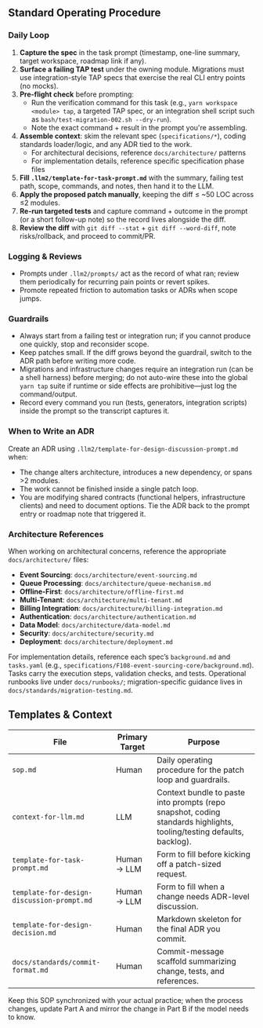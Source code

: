 ## Standard Operating Procedure

### Daily Loop

1. **Capture the spec** in the task prompt (timestamp, one-line summary, target workspace, roadmap link if any).
2. **Surface a failing TAP test** under the owning module. Migrations must use integration-style TAP specs that exercise
   the real CLI entry points (no mocks).
3. **Pre-flight check** before prompting:
    - Run the verification command for this task (e.g., `yarn workspace <module> tap`, a targeted TAP spec, or an
      integration shell script such as `bash/test-migration-002.sh --dry-run`).
    - Note the exact command + result in the prompt you're assembling.
4. **Assemble context**: skim the relevant spec (`specifications/*`), coding standards loader/logic, and any ADR tied to the work.
   - For architectural decisions, reference `docs/architecture/` patterns
   - For implementation details, reference specific specification phase files
5. **Fill `.llm2/template-for-task-prompt.md`** with the summary, failing test path, scope, commands, and notes, then
   hand it to the LLM.
6. **Apply the proposed patch manually**, keeping the diff ≤ ~50 LOC across ≤2 modules.
7. **Re-run targeted tests** and capture command + outcome in the prompt (or a short follow-up note) so the record lives
   alongside the diff.
8. **Review the diff** with `git diff --stat` + `git diff --word-diff`, note risks/rollback, and proceed to commit/PR.

### Logging & Reviews

- Prompts under `.llm2/prompts/` act as the record of what ran; review them periodically for recurring pain points or
  revert spikes.
- Promote repeated friction to automation tasks or ADRs when scope jumps.

### Guardrails

- Always start from a failing test or integration run; if you cannot produce one quickly, stop and reconsider scope.
- Keep patches small. If the diff grows beyond the guardrail, switch to the ADR path before writing more code.
- Migrations and infrastructure changes require an integration run (can be a shell harness) before merging; do not
  auto-wire these into the global `yarn tap` suite if runtime or side effects are prohibitive—just log the
  command/output.
- Record every command you run (tests, generators, integration scripts) inside the prompt so the transcript captures it.

### When to Write an ADR

Create an ADR using `.llm2/template-for-design-discussion-prompt.md` when:

- The change alters architecture, introduces a new dependency, or spans >2 modules.
- The work cannot be finished inside a single patch loop.
- You are modifying shared contracts (functional helpers, infrastructure clients) and need to document options.
  Tie the ADR back to the prompt entry or roadmap note that triggered it.

### Architecture References

When working on architectural concerns, reference the appropriate `docs/architecture/` files:
- **Event Sourcing**: `docs/architecture/event-sourcing.md`
- **Queue Processing**: `docs/architecture/queue-mechanism.md`
- **Offline-First**: `docs/architecture/offline-first.md`
- **Multi-Tenant**: `docs/architecture/multi-tenant.md`
- **Billing Integration**: `docs/architecture/billing-integration.md`
- **Authentication**: `docs/architecture/authentication.md`
- **Data Model**: `docs/architecture/data-model.md`
- **Security**: `docs/architecture/security.md`
- **Deployment**: `docs/architecture/deployment.md`

For implementation details, reference each spec’s `background.md` and `tasks.yaml` (e.g., `specifications/F108-event-sourcing-core/background.md`). Tasks carry the execution steps, validation checks, and tests. Operational runbooks live under `docs/runbooks/`; migration-specific guidance lives in `docs/standards/migration-testing.md`.

## Templates & Context

| File                                       | Primary Target | Purpose                                                                                                   |
|--------------------------------------------|----------------|-----------------------------------------------------------------------------------------------------------|
| `sop.md`                                   | Human          | Daily operating procedure for the patch loop and guardrails.                                              |
| `context-for-llm.md`                       | LLM            | Context bundle to paste into prompts (repo snapshot, coding standards highlights, tooling/testing defaults, backlog). |
| `template-for-task-prompt.md`              | Human → LLM    | Form to fill before kicking off a patch-sized request.                                                    |
| `template-for-design-discussion-prompt.md` | Human → LLM    | Form to fill when a change needs ADR-level discussion.                                                    |
| `template-for-design-decision.md`          | Human          | Markdown skeleton for the final ADR you commit.                                                           |
| `docs/standards/commit-format.md`          | Human          | Commit-message scaffold summarizing change, tests, and references.                                        |

Keep this SOP synchronized with your actual practice; when the process changes, update Part A and mirror the change in
Part B if the model needs to know.
